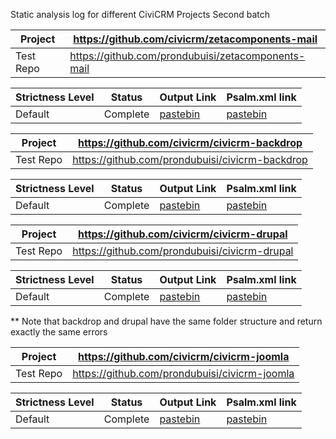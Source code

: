 Static analysis log for different CiviCRM Projects Second batch

| Project |https://github.com/civicrm/zetacomponents-mail | 
|---|---|
| Test Repo |https://github.com/prondubuisi/zetacomponents-mail | 

| Strictness Level |  Status | Output Link | Psalm.xml link |
|---|---|---|---|
| Default | Complete  | [pastebin](https://pastebin.com/axMJwSGu) | [pastebin](https://pastebin.com/m34FfLVH) |


 Project |https://github.com/civicrm/civicrm-backdrop | 
|---|---|
| Test Repo |https://github.com/prondubuisi/civicrm-backdrop | 

| Strictness Level |  Status | Output Link | Psalm.xml link |
|---|---|---|---|
| Default | Complete  | [pastebin](https://pastebin.com/vvVUkrcG) | [pastebin](https://pastebin.com/XuAS9Zyg) |


Project |https://github.com/civicrm/civicrm-drupal | 
|---|---|
| Test Repo |https://github.com/prondubuisi/civicrm-drupal | 

| Strictness Level |  Status | Output Link | Psalm.xml link |
|---|---|---|---|
| Default | Complete  | [pastebin](https://pastebin.com/vvVUkrcG) | [pastebin](https://pastebin.com/XuAS9Zyg) |

** Note that backdrop and drupal have the same folder structure and return exactly the same errors



 Project |https://github.com/civicrm/civicrm-joomla | 
|---|---|
| Test Repo |https://github.com/prondubuisi/civicrm-joomla | 

| Strictness Level |  Status | Output Link | Psalm.xml link |
|---|---|---|---|
| Default | Complete  | [pastebin](https://pastebin.com/yz1RJNGz) | [pastebin](https://pastebin.com/abss9RSy) |





